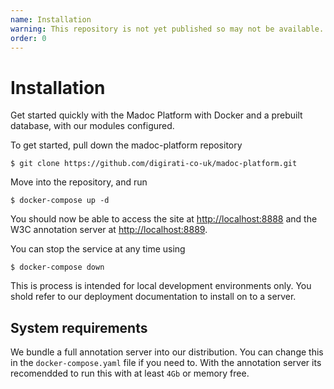 ```yaml
---
name: Installation
warning: This repository is not yet published so may not be available.
order: 0
---
```


# Installation

Get started quickly with the Madoc Platform with Docker and a prebuilt database, with our modules configured.

To get started, pull down the madoc-platform repository

```
$ git clone https://github.com/digirati-co-uk/madoc-platform.git
```

Move into the repository, and run

```
$ docker-compose up -d
```

You should now be able to access the site at [http://localhost:8888](http://localhost:8888) and the W3C annotation server at [http://localhost:8889](http://localhost:8889).

You can stop the service at any time using

```
$ docker-compose down
```

<div class="fesk-info">
  This is process is intended for local development environments only. You shold refer to our deployment documentation to install on to a server.
</div>

## System requirements

We bundle a full annotation server into our distribution. You can change this in the `docker-compose.yaml` file if you need to. With the annotation server its recomendded to run this with at least `4Gb` or memory free.